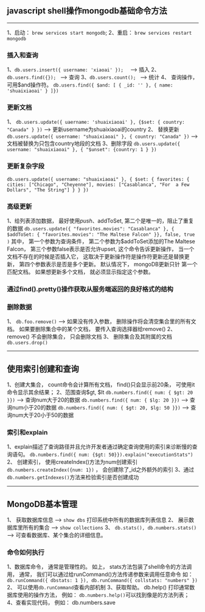 ## javascript shell操作mongodb基础命令方法
***
1、启动： `brew services start mongodb`;
2、重启： `brew services restart mongodb`
### 插入和查询
1、`db.users.insert({ username: 'xiaoai' });  `      --> 插入
2、`db.users.find({}); `                             --> 查询
3、`db.users.count(); `                              --> 统计
4、 查询操作， 可用$and操作符。
  `db.users.find({ $and: [
    { _id: '' },
    { name: 'shuaixiaoai' }
  ]})`
### 更新文档
1、 `db.users.update({ uaername: 'shuaixiaoai' }, {$set: { country: "Canada" } })`           --> 更新username为shuaixiaoai的country
2、 替换更新
    `db.users.update({ username: "shuaixiaoai" }, { country: "Canada" })`         --> 文档被替换为只包含country地段的文档
3、删除字段 `db.users.update({ username: "shuaixiaoai" }, { "$unset": {country: 1 } })`

### 更新复杂字段
`db.users.update({ username: "shuaixiaoai" },
  { $set: {
    favorites: {
      cities: ["Chicago", "Cheyenne"],
      movies: ["Casablanca", "For  a Few Dollars", "The String"]
    }
  }
})`

### 高级更新
1、给列表添加数据， 最好使用$push、$addToSet, 第二个是唯一的，阻止了重复的数据
`
  db.users.update({ "favorites.movies": "Casablanca" },
    { $addToSet: { "favorites.movies": "The Maltese Falcon" }},
      false,
      true
  )
`
其中， 第一个参数为查询条件， 第二个参数为$addToSet添加的The Maltese Falcon， 第三个参数false表示是否允许upset, 这个命令告诉更新操作，
当一个文档不存在的时候是否插入它， 这取决于更新操作符是操作符更新还是替换更新， 第四个参数表示是否是多个更新。 默认情况下， mongoDB更新只针
第一个匹配文档。 如果想更新多个文档， 就必须显示指定这个参数。

### 通过find().pretty()操作获取从服务端返回的良好格式的结构

### 删除数据
1、 `db.foo.remove()`    -->  如果没有传入参数， 删除操作将会清空集合里的所有文档。 如果要删除集合中的某个文档， 要传入查询选择器给remove()
2、 remove() 不会删除集合， 只会删除文档
3、 删除集合及其附属的文档 `db.users.drop()`


***
## 使用索引创建和查询

1、创建大集合， count命令会计算所有文档， find()只会显示前20条， 可使用it命令显示其余结果；
2、范围查询$gt, $lt  `db.numbers.find({ num: { $gt: 20 }})`       --> 查询num大于20的数据
                   `db.numbers.find({ num: { $lg: 20 }})`       --> 查询num小于20的数据
                   `db.numbers.find({ num: { $gt: 20, $lg: 50 }})`       --> 查询num大于20小于50的数据

### 索引和explain
1、explain描述了查询路径并且允许开发者通过确定查询使用的索引来诊断慢的查询语句。
`db.numbers.find({ num: {$gt: 50}}).explain("executionStats")`
2、 创建索引， 使用createIndex()方法为num创建索引 `db.numbers.createIndex({num: 1})` ， 会创建除了_id之外额外的索引
3、通过`db.numbers.getIndexes()`方法来检验索引是否创建成功

***
## MongoDB基本管理
1、 获取数据库信息    -->  `show dbs` 打印系统中所有的数据库列表信息
2、 展示数据库里所有的集合   --> `show collections`
3、 `db.stats(), db.numbers.stats()`  -->  可查看数据库、某个集合的详细信息。

### 命令如何执行
1、数据库命令， 通常是管理性的。 如上， stats方法包装了shell命令的方法调用， 通常， 我们可以通过给runCommand()方法传递参数来调用任意命令
如： `db.runCommand({ dbstats: 1 }), db.runCommand({ collstats: "numbers" })`
2、 可以使用`db.runCommand`查看内部机制
3、获取帮助。 db.help() 打印通常数据库使用的操作方法， 例如： `db.numbers.help()`可以找到像是的方法列表；
4、查看实现代码， 例如： db.numbers.save














<!--  -->
